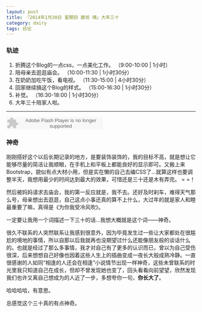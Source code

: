 ```yaml
---
layout: post
title: 『2014年1月30日 星期四 廊坊 晴』大年三十
category: dairy
tags: 日记
---
```

### **轨迹**
1. 折腾这个Blog的一点css，一点美化工作。     （9:00-10:00 | 1小时）
2. 陪母亲去逛逛庙会。                        （10:00-11:30 | 1小时30分）
3. 在奶奶加吃午饭，看电视。                  （11:30-15:00 | 4小时30分）
4. 回家继续搞这个Blog的样式。                （15:00-16:30 | 1小时30分）
5. 补觉。                                    （16:30-18:00 | 1小时30分）
6. 大年三十陪家人啦。

- - -
<embed src="http://www.xiami.com/widget/165819_188998/singlePlayer.swf" type="application/x-shockwave-flash" width="257" height="33" wmode="transparent"></embed>

### **神奇**
刚刚搭好这个以后长期记录的地方，是要装饰装饰的，我的目标不高，就是想让它能够尽量的简洁让我顺眼，在手机上和平板上都能良好的显示即可。又搬上来Bootstrap，貌似有点大材小用，但是实在懒的自己去编CSS了...就算这样也要调整半天，我想用最少的时间达到最大的效果，可惜还是三十还是木有弄完。 = =！

然后被妈妈请求去庙会，我的第一反应就是，我不去。还好及时刹车，难得天气那么号，母亲想出去逛逛，自己这点小事还真的算不上什么，大过年的就是家人和睦最重要了嘛，真得是《为你我受冷风吹》。

一定要让我用一个词描述一下三十的话...我想大概就是这个词——神奇。

很久不联系的人突然联系让我感到很意外，因为毕竟发生过一些让大家都处在很尴尬的境地的事情，所以自那以后我就再也没期望过什么还能像朋友般的谈话什么的。也就是经过了那么多事情，我才对自己有了更多的认识而已，曾以为自己受伤很深，后来想想自己好像也因着这些人生上的插曲变成一夜长大般成熟冷静。一直很感谢的人如同“相逢的人还会在相逢”小说情节出现一样神奇，这些未曾联系的时光里我只知道自己在成长，但却不曾发现她也变了，回头看看向前望望，欣然发现我们也许又离自己想成为的人近了一步，多想夸你一句，**你长大了**。

哈哈哈哈，有意思。

总感觉这个三十真的有点神奇。
